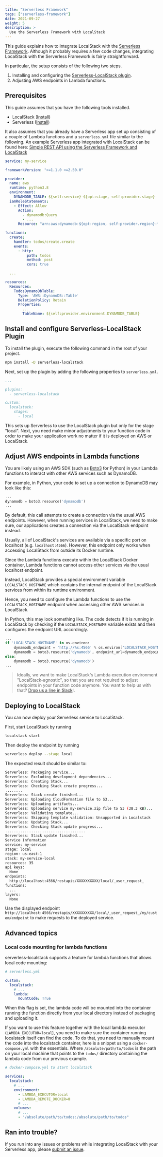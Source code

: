 ```yaml
---
title: "Serverless Framework"
tags: ["serverless-framework"] 
date: 2021-09-27
weight: 5
description: >
  Use the Serverless Framework with LocalStack
---
```


This guide explains how to integrate LocalStack with the [Serverless Framework](https://www.serverless.com/).
Although it probably requires a few code changes, integrating LocalStack with the Serverless Framework is fairly straightforward. 

In particular, the setup consists of the following two steps.

1. Installing and configuring the [Serverless-LocalStack plugin](https://github.com/localstack/serverless-localstack).
2. Adjusting AWS endpoints in Lambda functions.

## Prerequisites
This guide assumes that you have the following tools installed.

* LocalStack ([Install](https://localstack.cloud/docs/getting-started/installation/))
* Serverless ([Install](https://www.serverless.com/framework/docs/getting-started/))

It also assumes that you already have a Serverless app set up consisting of a couple of Lambda functions and a `serverless.yml` file similar to the following. An example Serverless app integrated with LocalStack can be found here: <a href="https://github.com/localstack/serverless-python-rest-api-with-dynamodb"><i class="fab fa-github"></i>  Simple REST API using the Serverless Framework and LocalStack</a>


```yaml
service: my-service

frameworkVersion: ">=1.1.0 <=2.50.0"

provider:
  name: aws
  runtime: python3.8
  environment:
    DYNAMODB_TABLE: ${self:service}-${opt:stage, self:provider.stage}
  iamRoleStatements:
    - Effect: Allow
      Action:
        - dynamodb:Query
        - ...
      Resource: "arn:aws:dynamodb:${opt:region, self:provider.region}:*:table/${self:provider.environment.DYNAMODB_TABLE}"

functions:
  create:
    handler: todos/create.create
    events:
      - http:
          path: todos
          method: post
          cors: true

  ...

resources:
  Resources:
    TodosDynamoDbTable:
      Type: 'AWS::DynamoDB::Table'
      DeletionPolicy: Retain
      Properties:
        ...
        TableName: ${self:provider.environment.DYNAMODB_TABLE}
```

## Install and configure Serverless-LocalStack Plugin
To install the plugin, execute the following command in the root of your project.
```bash
npm install -D serverless-localstack
```

Next, set up the plugin by adding the following properties to `serverless.yml`.
```yaml
...

plugins:
  - serverless-localstack

custom:
  localstack:
    stages:
      - local
```

This sets up Serverless to use the LocalStack plugin but only for the stage "local". 
Next, you need make minor adjustments to your function code in order to make your application work no matter if it is deployed on AWS or LocalStack.

## Adjust AWS endpoints in Lambda functions
You are likely using an AWS SDK (such as [Boto3](https://github.com/boto/boto3) for Python) in your Lambda functions to interact with other AWS services such as DynamoDB.

For example, in Python, your code to set up a connection to DynamoDB may look like this:
```python
...
dynamodb = boto3.resource('dynamodb')
...
```

By default, this call attempts to create a connection via the usual AWS endpoints. However, when running services in LocalStack, we need to make sure, our applications creates a connection via the LocalStack endpoint instead.

Usually, all of LocalStack's services are available via a specific port on localhost (e.g. `localhost:4566`). However, this endpoint only works when accessing LocalStack from outside its Docker runtime. 

Since the Lambda functions execute within the LocalStack Docker container, Lambda functions cannot access other services via the usual localhost endpoint. 

Instead, LocalStack provides a special environment variable `LOCALSTACK_HOSTNAME` which contains the internal endpoint of the LocalStack services from within its runtime environment.

Hence, you need to configure the Lambda functions to use the `LOCALSTACK_HOSTNAME` endpoint when accessing other AWS services in LocalStack.

In Python, this may look something like. The code detects if it is running in LocalStack by checking if the `LOCALSTACK_HOSTNAME` variable exists and then configures the endpoint URL accordingly.

```python
...
if 'LOCALSTACK_HOSTNAME' in os.environ:
    dynamodb_endpoint = 'http://%s:4566' % os.environ['LOCALSTACK_HOSTNAME']
    dynamodb = boto3.resource('dynamodb', endpoint_url=dynamodb_endpoint)
else:
    dynamodb = boto3.resource('dynamodb')
...
```

> Ideally, we want to make LocalStack's Lambda execution environment "LocalStack-agnostic", so that you are not required to adjust endpoints in your function code anymore. You want to help us with that? [Drop us a line in Slack](https://localstack-community.slack.com)!.

## Deploying to LocalStack
You can now deploy your Serverless service to LocalStack.

First, start LocalStack by running
```bash
localstack start
```

Then deploy the endpoint by running
```bash
serverless deploy --stage local
```

The expected result should be similar to:

```bash
Serverless: Packaging service...
Serverless: Excluding development dependencies...
Serverless: Creating Stack...
Serverless: Checking Stack create progress...
........
Serverless: Stack create finished...
Serverless: Uploading CloudFormation file to S3...
Serverless: Uploading artifacts...
Serverless: Uploading service my-service.zip file to S3 (38.3 KB)...
Serverless: Validating template...
Serverless: Skipping template validation: Unsupported in Localstack
Serverless: Updating Stack...
Serverless: Checking Stack update progress...
.....................................
Serverless: Stack update finished...
Service Information
service: my-service
stage: local
region: us-east-1
stack: my-service-local
resources: 35
api keys:
  None
endpoints:
  http://localhost:4566/restapis/XXXXXXXXXX/local/_user_request_
functions:
  ...
layers:
  None
```

Use the displayed endpoint `http://localhost:4566/restapis/XXXXXXXXXX/local/_user_request_/my/custom/endpoint` to make requests to the deployed service. 


## Advanced topics

### Local code mounting for lambda functions

serverless-localstack supports a feature for lambda functions that allows local code mounting:

```yaml
# serverless.yml

custom:
  localstack:
    # ...
    lambda:
      mountCode: True
```

When this flag is set, the lambda code will be mounted into the container running the function directly from your local directory instead of packaging and uploading it.

If you want to use this feature together with the local lambda executor (`LAMBDA_EXECUTOR=local`), you need to make sure the container running localstack itself can find the code.
To do that, you need to manually mount the code into the localstack container, here is a snippet using a `docker-compose.yml` with the essentials.
Where `/absolute/path/to/todos` is the path on your local machine that points to the `todos/` directory containing the lambda code from our previous example.

```yaml
# docker-compose.yml to start localstack

services:
  localstack:
    # ...
    environment:
      - LAMBDA_EXECUTOR=local
      - LAMBDA_REMOTE_DOCKER=0
      # ...
    volumes:
      # ...
      - "/absolute/path/to/todos:/absolute/path/to/todos"
```

## Ran into trouble?

If you run into any issues or problems while integrating LocalStack with your Serverless app, please [submit an issue](https://github.com/localstack/serverless-localstack/issues).
